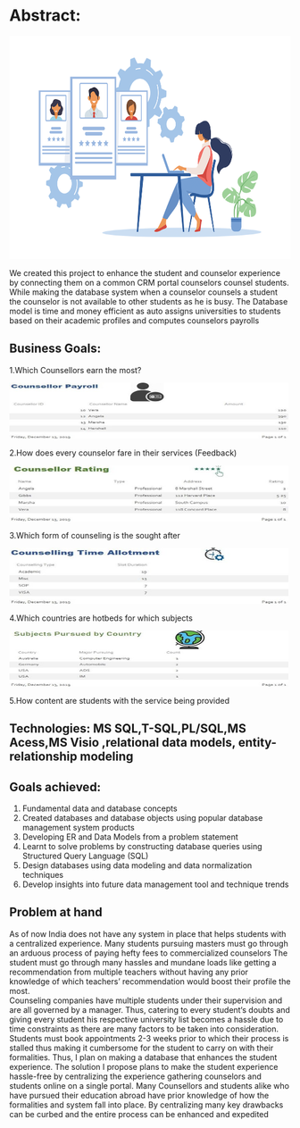 # Abstract: 
 
 <img src= "images-counselling/counselor-page-banner-1.png" width="700" height="400">

We created this project to enhance the student and counselor experience by connecting them on a common CRM portal counselors counsel students. While making the database system when a counselor counsels a student the counselor is not available to other students as he is busy. The Database model is time and money efficient as auto assigns universities to students based on their academic profiles and computes counselors payrolls   
## Business Goals:
1.Which Counsellors earn the most?

<img src= "images-counselling/Picture1.jpg" width="500" height="100">

2.How does every counselor fare in their services (Feedback)

<img src= "images-counselling/Picture2.jpg" width="500" height="100">

3.Which form of counseling is the sought after 

<img src= "images-counselling/Picture3.jpg" width="500" height="100">

4.Which countries are hotbeds for which subjects

<img src= "images-counselling/Picture4.jpg" width="500" height="100">
 
5.How content are students with the service being provided   

## Technologies: MS SQL,T-SQL,PL/SQL,MS Acess,MS Visio ,relational data models, entity-relationship modeling 

## Goals achieved: 
1. Fundamental data and database concepts
2. Created databases and database objects using popular database management system products
3. Developing ER and Data Models from a problem statement 
4. Learnt to solve problems by constructing database queries using Structured Query Language (SQL)
5. Design databases using data modeling and data normalization techniques
6. Develop insights into future data management tool and technique trends

## Problem at hand 
As of now India does not have any system in place that helps students with a centralized experience. 
Many students pursuing masters must go through an arduous process of paying hefty fees to commercialized counselors The student must go through many hassles and mundane loads like getting a recommendation from multiple teachers without having any prior knowledge of which teachers’ recommendation would boost their profile the most.  
Counseling companies have multiple students under their supervision and are all governed by a manager. 
Thus, catering to every student‘s doubts and giving every student his respective university list becomes a hassle due to time constraints as there are many factors to be taken into consideration. 
Students must book appointments 2-3 weeks prior to which their process is stalled thus making it cumbersome for the student to carry on with their formalities. 
Thus, I plan on making a database that enhances the student experience.  The solution I propose plans to make the student experience hassle-free by centralizing the experience gathering counselors and students online on a single portal.  Many Counsellors and students alike who have pursued their education abroad have prior knowledge of how the formalities and system fall into place. 
By centralizing many key drawbacks can be curbed and the entire process can be enhanced and expedited


